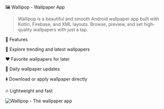 🖼️ Wallipop - Wallpaper App

>Wallipop is a beautiful and smooth Android wallpaper app built with Kotlin, Firebase, and XML layouts. Browse, preview, and set high-quality wallpapers with just a tap.

🚀 Features

🎨 Explore trending and latest wallpapers

❤️ Favorite wallpapers for later

🔄 Daily wallpaper updates 

⬇️ Download or apply wallpaper directly

🔥 Lightweight and fast

![Wallipop - The wallpaper app](https://github.com/user-attachments/assets/fa8135c0-3442-43c8-a681-fb1970d0ad47)
